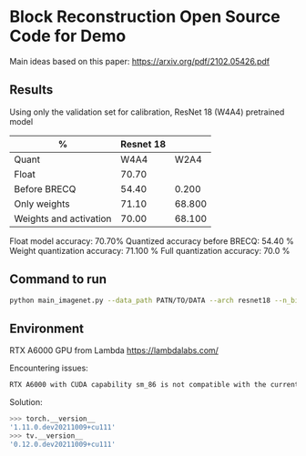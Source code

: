 # Block Reconstruction Open Source Code for Demo
Main ideas based on this paper: https://arxiv.org/pdf/2102.05426.pdf


## Results

Using only the validation set for calibration, ResNet 18 (W4A4) pretrained model


|          %             | Resnet 18  |        |
|------------------------|------------|--------|
| Quant                  | W4A4       | W2A4   |
| Float                  |      70.70 |        |
| Before BRECQ           | 54.40      | 0.200  |
| Only weights           | 71.10      | 68.800 |
| Weights and activation | 70.00      | 68.100 |

Float model accuracy: 70.70%
Quantized accuracy before BRECQ: 54.40 %
Weight quantization accuracy: 71.100 %
Full quantization  accuracy: 70.0 %

## Command to run

```bash
python main_imagenet.py --data_path PATN/TO/DATA --arch resnet18 --n_bits_w 4 --channel_wise --n_bits_a 4 --act_quant --test_before_calibration
```
## Environment

RTX A6000 GPU from Lambda https://lambdalabs.com/

Encountering issues: 
```bash
RTX A6000 with CUDA capability sm_86 is not compatible with the current PyTorch installation.
```
Solution:
```bash
>>> torch.__version__
'1.11.0.dev20211009+cu111'
>>> tv.__version__
'0.12.0.dev20211009+cu111'
```